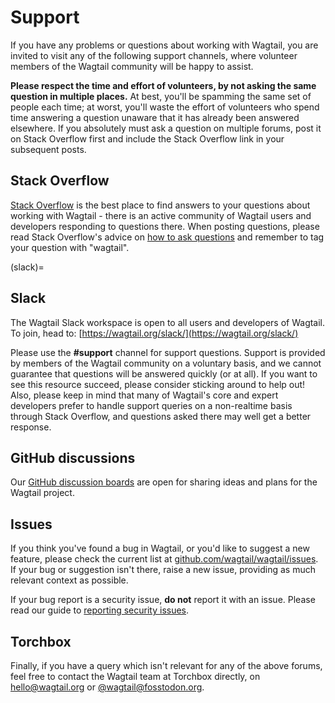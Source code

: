 # Support

If you have any problems or questions about working with Wagtail, you are invited to visit any of the following support channels, where volunteer members of the Wagtail community will be happy to assist.

**Please respect the time and effort of volunteers, by not asking the same question in multiple places.** At best, you'll be spamming the same set of people each time; at worst, you'll waste the effort of volunteers who spend time answering a question unaware that it has already been answered elsewhere. If you absolutely must ask a question on multiple forums, post it on Stack Overflow first and include the Stack Overflow link in your subsequent posts.

## Stack Overflow

[Stack Overflow](https://stackoverflow.com/questions/tagged/wagtail) is the best place to find answers to your questions about working with Wagtail - there is an active community of Wagtail users and developers responding to questions there. When posting questions, please read Stack Overflow's advice on [how to ask questions](https://stackoverflow.com/help/how-to-ask) and remember to tag your question with "wagtail".

(slack)=

## Slack

The Wagtail Slack workspace is open to all users and developers of Wagtail. To join, head to: [https://wagtail.org/slack/](https://wagtail.org/slack/)

Please use the **#support** channel for support questions. Support is provided by members of the Wagtail community on a voluntary basis, and we cannot guarantee that questions will be answered quickly (or at all). If you want to see this resource succeed, please consider sticking around to help out! Also, please keep in mind that many of Wagtail's core and expert developers prefer to handle support queries on a non-realtime basis through Stack Overflow, and questions asked there may well get a better response.

## GitHub discussions

Our [GitHub discussion boards](https://github.com/wagtail/wagtail/discussions) are open for sharing ideas and plans for the Wagtail project.

## Issues

If you think you've found a bug in Wagtail, or you'd like to suggest a new feature, please check the current list at [github.com/wagtail/wagtail/issues](https://github.com/wagtail/wagtail/issues). If your bug or suggestion isn't there, raise a new issue, providing as much relevant context as possible.

If your bug report is a security issue, **do not** report it with an issue. Please read our guide to [reporting security issues](../contributing/security).

## Torchbox

Finally, if you have a query which isn't relevant for any of the above forums, feel free to contact the Wagtail team at Torchbox directly, on [hello@wagtail.org](mailto:hello@wagtail.org) or [@wagtail@fosstodon.org](https://fosstodon.org/@wagtail).
